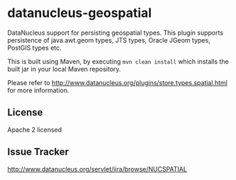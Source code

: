 datanucleus-geospatial
======================

DataNucleus support for persisting geospatial types. 
This plugin supports persistence of java.awt.geom types, JTS types, Oracle JGeom types, PostGIS types etc.

This is built using Maven, by executing `mvn clean install` which installs the built jar in your local Maven
repository.

Please refer to http://www.datanucleus.org/plugins/store.types.spatial.html  for more information.

License
-------
Apache 2 licensed

Issue Tracker
-------------
http://www.datanucleus.org/servlet/jira/browse/NUCSPATIAL
